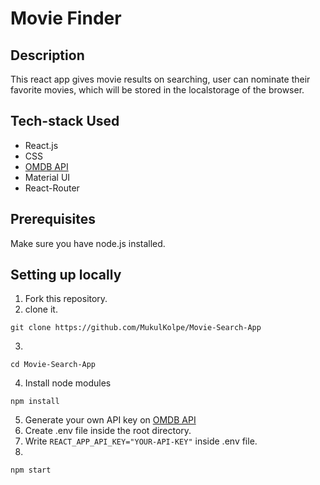 # Movie Finder 

## Description
This react app gives movie results on searching, user can nominate their favorite movies, which will be stored in the localstorage of the browser.


## Tech-stack Used
- React.js
- CSS
- [OMDB API](https://www.omdbapi.com/)
- Material UI
- React-Router 


## Prerequisites

Make sure you have node.js installed.


## Setting up locally
1. Fork this repository.
2. clone it.
 ```
 git clone https://github.com/MukulKolpe/Movie-Search-App
 ```
3. 
 ```
 cd Movie-Search-App
 ```
4. Install node modules
 ```
 npm install
 ```
5. Generate your own API key on [OMDB API](https://www.omdbapi.com/)  
6. Create .env file inside the root directory.  
7. Write ```REACT_APP_API_KEY="YOUR-API-KEY"``` inside .env file.   
8. 
 ```
 npm start
 ```
   
